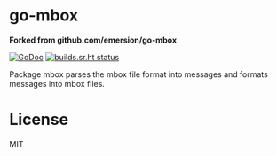 # go-mbox

**Forked from github.com/emersion/go-mbox**

[![GoDoc](https://godoc.org/github.com/emersion/go-mbox?status.svg)](https://godoc.org/github.com/emersion/go-mbox)
[![builds.sr.ht status](https://builds.sr.ht/~emersion/go-mbox/commits.svg)](https://builds.sr.ht/~emersion/go-mbox/commits?)

Package mbox parses the mbox file format into messages and formats messages into
mbox files.

# License

MIT
